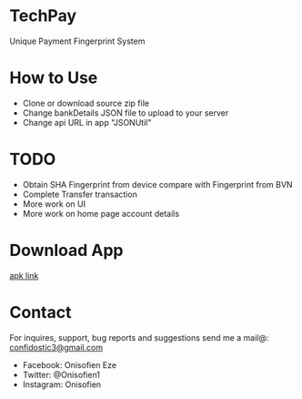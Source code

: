 # TechPay
 Unique Payment Fingerprint System

# How to Use
* Clone or download source zip file
* Change bankDetails JSON file to upload to your server
* Change api URL in app "JSONUtil"

# TODO
* Obtain SHA Fingerprint from device compare with Fingerprint from BVN
* Complete Transfer transaction
* More work on UI
* More work on home page account details


# Download App
[apk link](https://github.com/Dev-Geek/TechPay/tree/master/apk "Apk Link")

# Contact
For inquires, support, bug reports and suggestions send me a mail@: confidostic3@gmail.com

* Facebook: Onisofien Eze
* Twitter: @Onisofien1
* Instagram: Onisofien
